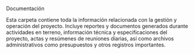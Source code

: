 Documentación

Esta carpeta contiene toda la información relacionada con la gestión y operación del proyecto. Incluye reportes y documentos generados durante actividades en terreno, información técnica y especificaciones del proyecto, actas y resúmenes de reuniones diarias, así como archivos administrativos como presupuestos y otros registros importantes.
